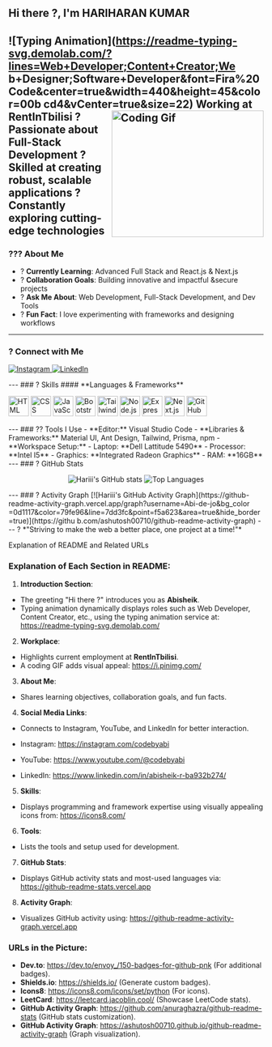 ## Hi there ?, I'm **HARIHARAN KUMAR**
![Typing
Animation](https://readme-typing-svg.demolab.com/?lines=Web+Developer;Content+Creator;We
b+Designer;Software+Developer&font=Fira%20Code&center=true&width=440&height=45&color=00b
cd4&vCenter=true&size=22)
Working at **RentInTbilisi**
<img align="right"
src="https://i.pinimg.com/originals/47/f0/34/47f0342cec72b800463bf003eac1257e.gif"
alt="Coding Gif" width="300" height="250" />
? Passionate about **Full-Stack Development**
? Skilled at creating robust, scalable applications
? Constantly exploring cutting-edge technologies
---
### ??? About Me
- ? **Currently Learning**: Advanced Full Stack and React.js & Next.js
- ? **Collaboration Goals**: Building innovative and impactful &secure projects
- ? **Ask Me About**: Web Development, Full-Stack Development, and Dev Tools
- ? **Fun Fact**: I love experimenting with frameworks and designing workflows
---
### ? Connect with Me
<p align="left">
<a href="https://www.instagram.com/aesthetic_boy_hariiii/" target="_blank">
<img
src="https://img.shields.io/badge/Instagram-E4405F?style=for-the-badge&logo=instagram&lo
goColor=white" alt="Instagram" />
</a>
<!-- <a href="https://www.youtube.com/@codebyabi" target="_blank">
<img
src="https://img.shields.io/badge/YouTube-FF0000?style=for-the-badge&logo=youtube&logoCo
lor=white" alt="YouTube" /> -->
</a>

<a href="https://www.linkedin.com/in/hariharankm/" target="_blank">
<img
src="https://img.shields.io/badge/LinkedIn-blue?style=for-the-badge&logo=linkedin&logoCo
lor=white" alt="LinkedIn" />
</a>
</p>
---
### ? Skills
#### **Languages & Frameworks**
<p align="left">
<img height="40" src="https://img.icons8.com/color/48/000000/html-5.png" alt="HTML"
title="HTML" />
<img height="40" src="https://img.icons8.com/color/48/000000/css3.png" alt="CSS"
title="CSS" />
<img height="40" src="https://img.icons8.com/color/48/000000/javascript.png"
alt="JavaScript" title="JavaScript" />
<img height="40" src="https://img.icons8.com/color/48/000000/bootstrap.png"
alt="Bootstrap" title="Bootstrap" />
<img height="40" src="https://img.icons8.com/color/48/tailwindcss.png" alt="Tailwind
CSS" title="Tailwind CSS" />
<img height="40" src="https://img.icons8.com/color/48/000000/nodejs.png" alt="Node.js"
title="Node.js" />
<img height="40" src="https://img.icons8.com/ios/50/express-js.png" alt="Express.js"
title="Express.js" />
<img height="40" src="https://img.icons8.com/color/48/nextjs.png" alt="Next.js"
title="Next.js" />
<img height="40" src="https://img.icons8.com/color/48/000000/github.png" alt="GitHub"
title="GitHub" />
</p>
---
### ?? Tools I Use
- **Editor:** Visual Studio Code
- **Libraries & Frameworks:** Material UI, Ant Design, Tailwind, Prisma, npm
- **Workspace Setup:**
- Laptop: **Dell Lattitude 5490**
- Processor: **Intel I5**
- Graphics: **Integrated Radeon Graphics**
- RAM: **16GB**
---
### ? GitHub Stats
<p align="center">
<img
src="https://github-readme-stats.vercel.app/api?username=Abi-de-jo&show_icons=true&theme
=radical" alt="Hariii's GitHub stats" />
<img
src="https://github-readme-stats.vercel.app/api/top-langs/?username=Abi-de-jo&layout=com
pact&theme=radical" alt="Top Languages" />

</p>
---
### ? Activity Graph
[![Hariii's GitHub Activity
Graph](https://github-readme-activity-graph.vercel.app/graph?username=Abi-de-jo&bg_color
=0d1117&color=79fe96&line=7dd3fc&point=f5a623&area=true&hide_border=true)](https://githu
b.com/ashutosh00710/github-readme-activity-graph)
---
? *"Striving to make the web a better place, one project at a time!"*

Explanation of README and Related URLs

### Explanation of Each Section in README:

1. **Introduction Section**:
- The greeting "Hi there ?" introduces you as **Abisheik**.
- Typing animation dynamically displays roles such as Web Developer, Content Creator, etc.,
using the typing animation service at:
https://readme-typing-svg.demolab.com/

2. **Workplace**:
- Highlights current employment at **RentInTbilisi**.
- A coding GIF adds visual appeal: https://i.pinimg.com/

3. **About Me**:
- Shares learning objectives, collaboration goals, and fun facts.

4. **Social Media Links**:
- Connects to Instagram, YouTube, and LinkedIn for better interaction.

- Instagram: https://instagram.com/codebyabi
- YouTube: https://www.youtube.com/@codebyabi
- LinkedIn: https://www.linkedin.com/in/abisheik-r-ba932b274/

5. **Skills**:
- Displays programming and framework expertise using visually appealing icons from:
https://icons8.com/

6. **Tools**:
- Lists the tools and setup used for development.

7. **GitHub Stats**:
- Displays GitHub activity stats and most-used languages via:
https://github-readme-stats.vercel.app

8. **Activity Graph**:
- Visualizes GitHub activity using: https://github-readme-activity-graph.vercel.app

### URLs in the Picture:
- **Dev.to**: https://dev.to/envoy_/150-badges-for-github-pnk (For additional badges).
- **Shields.io**: https://shields.io/ (Generate custom badges).
- **Icons8**: https://icons8.com/icons/set/python (For icons).
- **LeetCard**: https://leetcard.jacoblin.cool/ (Showcase LeetCode stats).
- **GitHub Activity Graph**: https://github.com/anuraghazra/github-readme-stats (GitHub stats
customization).
- **GitHub Activity Graph**: https://ashutosh00710.github.io/github-readme-activity-graph (Graph
visualization).
